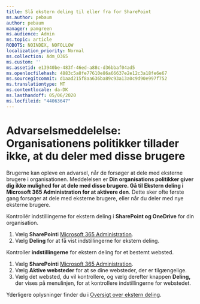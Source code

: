 ```yaml
---
title: Slå ekstern deling til eller fra for SharePoint
ms.author: pebaum
author: pebaum
manager: pamgreen
ms.audience: Admin
ms.topic: article
ROBOTS: NOINDEX, NOFOLLOW
localization_priority: Normal
ms.collection: Adm_O365
ms.custom: ''
ms.assetid: e13940be-483f-46ed-a88c-d36bbaf04ad5
ms.openlocfilehash: 4883c5a8fe77610e86a66637e2e12c3a18fe6e67
ms.sourcegitcommit: d1aad215f8aa636ba89c93a13a0c9d90e997f752
ms.translationtype: MT
ms.contentlocale: da-DK
ms.lasthandoff: 05/06/2020
ms.locfileid: "44063647"
---
```

# <a name="warning-message-your-organizations-policies-dont-allow-you-to-share-with-these-users"></a>Advarselsmeddelelse: Organisationens politikker tillader ikke, at du deler med disse brugere

Brugerne kan opleve en advarsel, når de forsøger at dele med eksterne brugere i organisationen. Meddelelsen er **Din organisations politikker giver dig ikke mulighed for at dele med disse brugere. Gå til Ekstern deling i Microsoft 365 Administration for at aktivere den**. Dette sker ofte første gang forsøger at dele med eksterne brugere, eller når du deler med nye eksterne brugere.

Kontrollér indstillingerne for ekstern deling i **SharePoint og OneDrive** for din organisation.

1. Vælg **SharePoint**i [Microsoft 365 Administration](https://admin.microsoft.com/AdminPortal/Home#/homepage">https://admin.microsoft.com/).
3. Vælg **Deling** for at få vist indstillingerne for ekstern deling.

Kontroller **indstillingerne** for ekstern deling for et bestemt websted.

1. Vælg **SharePoint**i [Microsoft 365 Administration](https://admin.microsoft.com/AdminPortal/Home#/homepage">https://admin.microsoft.com/).
2. Vælg **Aktive websteder** for at se dine websteder, der er tilgængelige.
3. Vælg det websted, du vil kontrollere, og vælg derefter knappen **Deling,** der vises på menulinjen, for at kontrollere indstillingerne for webstedet.

Yderligere oplysninger finder du i [Oversigt over ekstern deling](https://docs.microsoft.com/sharepoint/external-sharing-overview).
